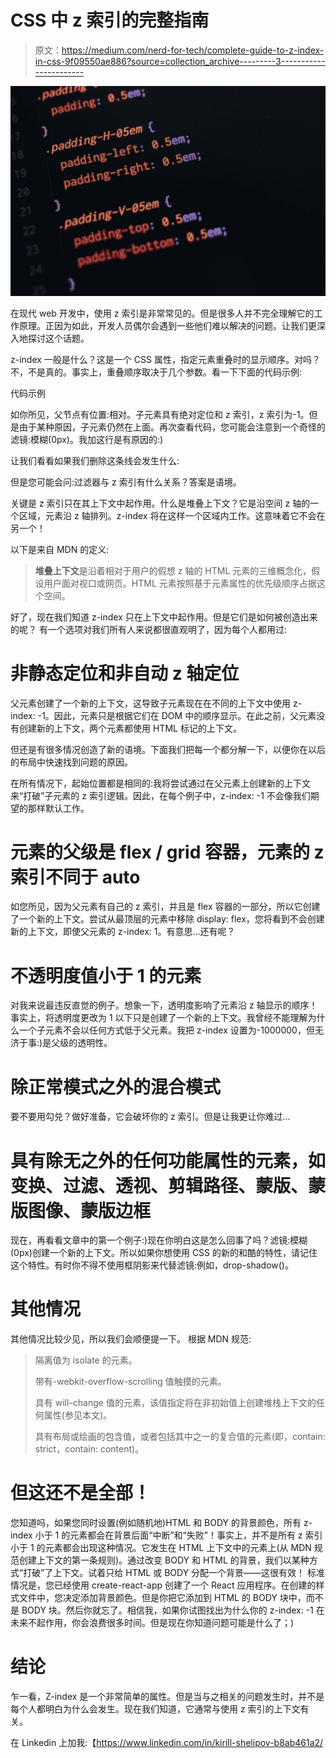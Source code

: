 # CSS 中 z 索引的完整指南

> 原文：<https://medium.com/nerd-for-tech/complete-guide-to-z-index-in-css-9f09550ae886?source=collection_archive---------3----------------------->

![](img/a629ee7fb3e7893ec1947006ebf627b0.png)

在现代 web 开发中，使用 z 索引是非常常见的。但是很多人并不完全理解它的工作原理。正因为如此，开发人员偶尔会遇到一些他们难以解决的问题。让我们更深入地探讨这个话题。

z-index 一般是什么？这是一个 CSS 属性，指定元素重叠时的显示顺序。对吗？不，不是真的。事实上，重叠顺序取决于几个参数。看一下下面的代码示例:

代码示例

如你所见，父节点有位置:相对。子元素具有绝对定位和 z 索引，z 索引为-1。但是由于某种原因，子元素仍然在上面。再次查看代码，您可能会注意到一个奇怪的滤镜:模糊(0px)。我加这行是有原因的:)

让我们看看如果我们删除这条线会发生什么:

但是您可能会问:过滤器与 z 索引有什么关系？答案是语境。

关键是 z 索引只在其上下文中起作用。什么是堆叠上下文？它是沿空间 z 轴的一个区域，元素沿 z 轴排列。z-index 将在这样一个区域内工作。这意味着它不会在另一个！

以下是来自 MDN 的定义:

> **堆叠上下文**是沿着相对于用户的假想 z 轴的 HTML 元素的三维概念化，假设用户面对视口或网页。HTML 元素按照基于元素属性的优先级顺序占据这个空间。

好了，现在我们知道 z-index 只在上下文中起作用。但是它们是如何被创造出来的呢？
有一个选项对我们所有人来说都很直观明了，因为每个人都用过:

# 非静态定位和非自动 z 轴定位

父元素创建了一个新的上下文，这导致子元素现在在不同的上下文中使用 z-index: -1。因此，元素只是根据它们在 DOM 中的顺序显示。在此之前，父元素没有创建新的上下文，两个元素都使用 HTML 标记的上下文。

但还是有很多情况创造了新的语境。下面我们把每一个都分解一下，以便你在以后的布局中快速找到问题的原因。

在所有情况下，起始位置都是相同的:我将尝试通过在父元素上创建新的上下文来“打破”子元素的 z 索引逻辑。因此，在每个例子中，z-index: -1 不会像我们期望的那样默认工作。

# 元素的父级是 flex / grid 容器，元素的 z 索引不同于 auto

如您所见，因为父元素有自己的 z 索引，并且是 flex 容器的一部分，所以它创建了一个新的上下文。尝试从最顶层的元素中移除 display: flex，您将看到不会创建新的上下文，即使父元素的 z-index: 1。有意思…还有呢？

# 不透明度值小于 1 的元素

对我来说最违反直觉的例子。想象一下，透明度影响了元素沿 z 轴显示的顺序！事实上，将透明度更改为 1 以下只是创建了一个新的上下文。我曾经不能理解为什么一个子元素不会以任何方式低于父元素。我把 z-index 设置为-1000000，但无济于事:)是父级的透明性。

# 除正常模式之外的混合模式

要不要用勾兑？做好准备，它会破坏你的 z 索引。但是让我更让你难过…

# 具有除无之外的任何功能属性的元素，如变换、过滤、透视、剪辑路径、蒙版、蒙版图像、蒙版边框

现在，再看看文章中的第一个例子:)现在你明白这是怎么回事了吗？滤镜:模糊(0px)创建一个新的上下文。所以如果你想使用 CSS 的新的和酷的特性，请记住这个特性。有时你不得不使用框阴影来代替滤镜:例如，drop-shadow()。

# 其他情况

其他情况比较少见，所以我们会顺便提一下。
根据 MDN 规范:

> 隔离值为 isolate 的元素。
> 
> 带有-webkit-overflow-scrolling 值触摸的元素。
> 
> 具有 will-change 值的元素，该值指定将在非初始值上创建堆栈上下文的任何属性(参见本文)。
> 
> 具有布局或绘画的包含值，或者包括其中之一的复合值的元素(即，contain: strict，contain: content)。

# 但这还不是全部！

您知道吗，如果您同时设置(例如随机地)HTML 和 BODY 的背景颜色，所有 z-index 小于 1 的元素都会在背景后面“中断”和“失败”！事实上，并不是所有 z 索引小于 1 的元素都会出现这种情况。它发生在 HTML 上下文中的元素上(从 MDN 规范创建上下文的第一条规则)。通过改变 BODY 和 HTML 的背景，我们以某种方式“打破”了上下文。试着只给 HTML 或 BODY 分配一个背景——这很有效！
标准情况是，您已经使用 create-react-app 创建了一个 React 应用程序。在创建的样式文件中，您决定添加背景颜色。但是你把它添加到 HTML 的 BODY 块中，而不是 BODY 块。然后你就忘了。相信我，如果你试图找出为什么你的 z-index: -1 在未来不起作用，你会浪费很多时间。但是现在你知道问题可能是什么了；)

# 结论

乍一看，Z-index 是一个非常简单的属性。但是当与之相关的问题发生时，并不是每个人都明白为什么会发生。现在我们知道，它通常与使用 z 索引的上下文有关。

在 Linkedin 上加我:【https://www.linkedin.com/in/kirill-shelipov-b8ab461a2/ 
